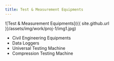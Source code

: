 ```yaml
---
title: Test & Measurement Equipments
---
```


![Test & Measurement Equipments]({{ site.github.url }}/assets/img/work/proj-1/img1.jpg)

* Civil Engineering Equipments
* Data Loggers
* Universal Testing Machine
* Compression Testing Machine
